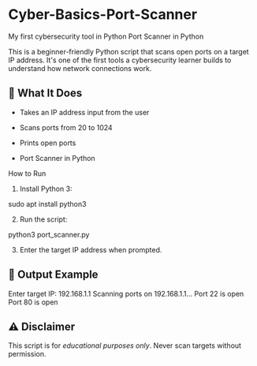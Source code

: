 # Cyber-Basics-Port-Scanner
My first cybersecurity tool in Python
Port Scanner in Python

This is a beginner-friendly Python script that scans open ports on a target IP address. It's one of the first tools a cybersecurity learner builds to understand how network connections work.

## 📌 What It Does

- Takes an IP address input from the user
- Scans ports from 20 to 1024
- Prints open ports

- Port Scanner in Python

How to Run

1. Install Python 3:

sudo apt install python3

2. Run the script:

python3 port_scanner.py

3. Enter the target IP address when prompted.

## 📁 Output Example

Enter target IP: 192.168.1.1 Scanning ports on 192.168.1.1... Port 22 is open Port 80 is open

## ⚠️ Disclaimer

This script is for *educational purposes only*. Never scan targets without permission.
